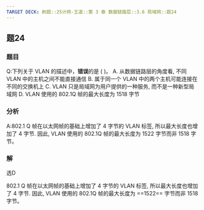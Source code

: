 ```yaml
---
TARGET DECK: 刷题::25计网-王道::第 3 章 数据链路层::3.6 局域网::题24
---
```


## 题24
### 题目
Q:下列关于 VLAN 的描述中，**错误**的是 ( )。
A. 从数据链路层的角度看, 不同 VLAN 中的主机之间不能直接通信
B. 属于同一个 VLAN 中的两个主机可能连接在不同的交换机上
C. VLAN 只是局域网为用户提供的一种服务, 而不是一种新型局域网
D. VLAN 使用的 802.1Q 帧的最大长度为 1518 字节
### 分析
A:802.1 Q 帧在以太网帧的基础上增加了 4 字节的 VLAN 标签, 所以最大长度也增加了 4 字节.  因此, VLAN 使用的 802.1Q 帧的最大长度为 1522 字节而非 1518 字节。
### 解
选D
<!--ID: 1721295860626-->



802.1 Q 帧在以太网帧的基础上增加了 4 字节的 VLAN 标签, 所以最大长度也增加了 4 字节.  因此, VLAN 使用的 802.1Q 帧的最大长度为 ==1522== 字节而非 1518 字节。
<!--ID: 1721295860620-->
